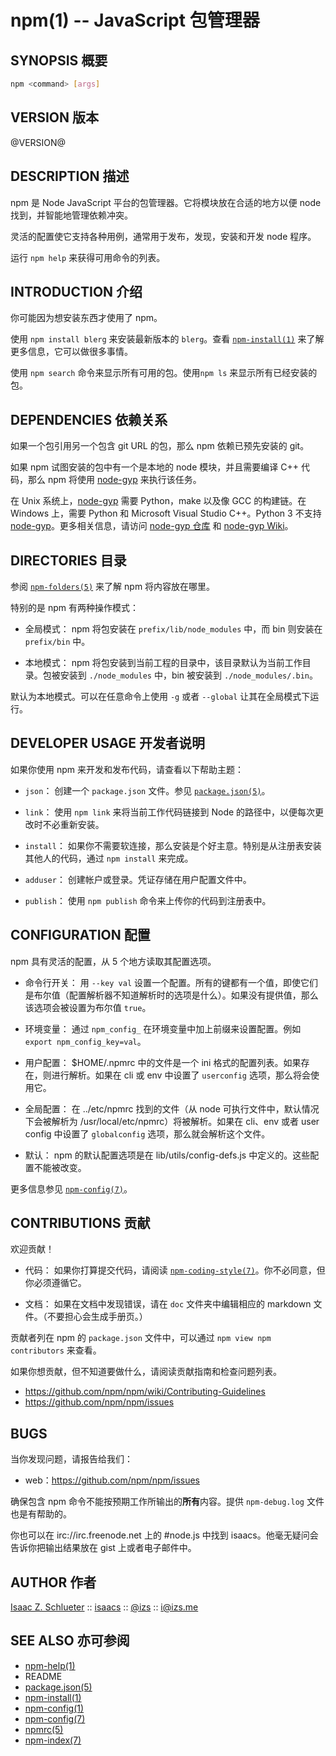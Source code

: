 npm(1) -- JavaScript 包管理器
====================================

## SYNOPSIS 概要
```bash
npm <command> [args]
```

## VERSION 版本

@VERSION@

## DESCRIPTION 描述

npm 是 Node JavaScript 平台的包管理器。它将模块放在合适的地方以便 node 找到，并智能地管理依赖冲突。

灵活的配置使它支持各种用例，通常用于发布，发现，安装和开发 node 程序。

运行 `npm help` 来获得可用命令的列表。

## INTRODUCTION 介绍

你可能因为想安装东西才使用了 npm。

使用 `npm install blerg` 来安装最新版本的 `blerg`。查看 [`npm-install(1)`](https://docs.npmjs.com/cli/install) 来了解更多信息，它可以做很多事情。

使用 `npm search` 命令来显示所有可用的包。使用`npm ls` 来显示所有已经安装的包。

## DEPENDENCIES 依赖关系

如果一个包引用另一个包含 git URL 的包，那么 npm 依赖已预先安装的 git。

如果 npm 试图安装的包中有一个是本地的 node 模块，并且需要编译 C++ 代码，那么 npm 将使用 [node-gyp](https://github.com/TooTallNate/node-gyp) 来执行该任务。

在 Unix 系统上，[node-gyp](https://github.com/TooTallNate/node-gyp) 需要 Python，make 以及像 GCC 的构建链。在 Windows 上，需要 Python 和 Microsoft Visual Studio C++。Python 3 不支持 [node-gyp](https://github.com/TooTallNate/node-gyp)。更多相关信息，请访问 [node-gyp 仓库](https://github.com/TooTallNate/node-gyp) 和 [node-gyp Wiki](https://github.com/TooTallNate/node-gyp/wiki)。

## DIRECTORIES 目录

参阅 [`npm-folders(5)`](https://docs.npmjs.com/files/folders) 来了解 npm 将内容放在哪里。

特别的是 npm 有两种操作模式：

* 全局模式： 
  npm 将包安装在 `prefix/lib/node_modules` 中，而 bin 则安装在 `prefix/bin` 中。

* 本地模式：
  npm 将包安装到当前工程的目录中，该目录默认为当前工作目录。包被安装到 `./node_modules` 中，bin 被安装到  `./node_modules/.bin`。

默认为本地模式。可以在任意命令上使用 `-g` 或者 `--global` 让其在全局模式下运行。 

## DEVELOPER USAGE 开发者说明

如果你使用 npm 来开发和发布代码，请查看以下帮助主题：

* `json`：
  创建一个 `package.json` 文件。参见 [`package.json(5)`](https://docs.npmjs.com/files/package.json)。

* `link`：
  使用 `npm link` 来将当前工作代码链接到 Node 的路径中，以便每次更改时不必重新安装。

* `install`：
  如果你不需要软连接，那么安装是个好主意。特别是从注册表安装其他人的代码，通过 `npm install` 来完成。

* `adduser`：
  创建帐户或登录。凭证存储在用户配置文件中。

* `publish`：
  使用 `npm publish` 命令来上传你的代码到注册表中。

## CONFIGURATION 配置

npm 具有灵活的配置，从 5 个地方读取其配置选项。

* 命令行开关：
  用 `--key val` 设置一个配置。所有的键都有一个值，即使它们是布尔值（配置解析器不知道解析时的选项是什么）。如果没有提供值，那么该选项会被设置为布尔值 `true`。

* 环境变量：
  通过 `npm_config_` 在环境变量中加上前缀来设置配置。例如 `export npm_config_key=val`。

* 用户配置：
  $HOME/.npmrc 中的文件是一个 ini 格式的配置列表。如果存在，则进行解析。如果在 cli 或 env 中设置了 `userconfig` 选项，那么将会使用它。

* 全局配置：
  在 ../etc/npmrc 找到的文件（从 node 可执行文件中，默认情况下会被解析为 /usr/local/etc/npmrc）将被解析。如果在 cli、env 或者 user config 中设置了 `globalconfig` 选项，那么就会解析这个文件。

* 默认：
  npm 的默认配置选项是在 lib/utils/config-defs.js 中定义的。这些配置不能被改变。

更多信息参见 [`npm-config(7)`](https://docs.npmjs.com/misc/config)。

## CONTRIBUTIONS 贡献

欢迎贡献！

* 代码：
  如果你打算提交代码，请阅读 [`npm-coding-style(7)`](https://docs.npmjs.com/misc/coding-style)。你不必同意，但你必须遵循它。

* 文档：
  如果在文档中发现错误，请在 `doc` 文件夹中编辑相应的 markdown 文件。（不要担心会生成手册页。）

贡献者列在 npm 的 `package.json` 文件中，可以通过 `npm view npm contributors` 来查看。

如果你想贡献，但不知道要做什么，请阅读贡献指南和检查问题列表。

* <https://github.com/npm/npm/wiki/Contributing-Guidelines>
* <https://github.com/npm/npm/issues>

## BUGS

当你发现问题，请报告给我们：

* web：<https://github.com/npm/npm/issues>

确保包含 npm 命令不能按预期工作所输出的**所有**内容。提供 `npm-debug.log` 文件也是有帮助的。

你也可以在 irc://irc.freenode.net 上的 #node.js 中找到 isaacs。他毫无疑问会告诉你把输出结果放在 gist 上或者电子邮件中。

## AUTHOR 作者
[Isaac Z. Schlueter](http://blog.izs.me/) ::
[isaacs](https://github.com/isaacs/) ::
[@izs](http://twitter.com/izs) ::
<i@izs.me>

## SEE ALSO 亦可参阅
* [npm-help(1)](https://docs.npmjs.com/cli/help)
* README
* [package.json(5)](https://docs.npmjs.com/files/package.json)
* [npm-install(1)](https://docs.npmjs.com/cli/install)
* [npm-config(1)](https://docs.npmjs.com/cli/config)
* [npm-config(7)](https://docs.npmjs.com/misc/config)
* [npmrc(5)](https://docs.npmjs.com/files/npmrc)
* [npm-index(7)](https://docs.npmjs.com/)
